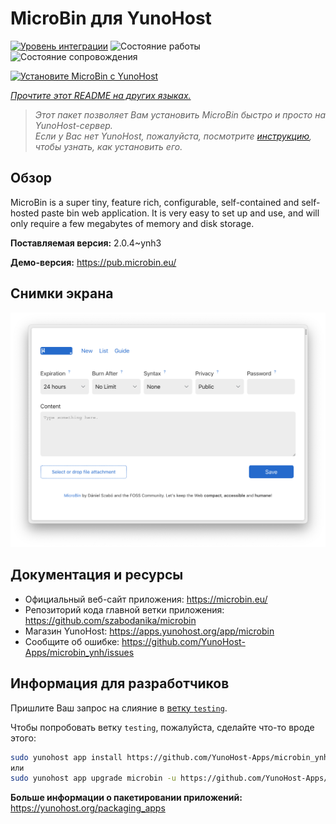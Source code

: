 <!--
Важно: этот README был автоматически сгенерирован <https://github.com/YunoHost/apps/tree/master/tools/readme_generator>
Он НЕ ДОЛЖЕН редактироваться вручную.
-->

# MicroBin для YunoHost

[![Уровень интеграции](https://apps.yunohost.org/badge/integration/microbin)](https://ci-apps.yunohost.org/ci/apps/microbin/)
![Состояние работы](https://apps.yunohost.org/badge/state/microbin)
![Состояние сопровождения](https://apps.yunohost.org/badge/maintained/microbin)

[![Установите MicroBin с YunoHost](https://install-app.yunohost.org/install-with-yunohost.svg)](https://install-app.yunohost.org/?app=microbin)

*[Прочтите этот README на других языках.](./ALL_README.md)*

> *Этот пакет позволяет Вам установить MicroBin быстро и просто на YunoHost-сервер.*  
> *Если у Вас нет YunoHost, пожалуйста, посмотрите [инструкцию](https://yunohost.org/install), чтобы узнать, как установить его.*

## Обзор

MicroBin is a super tiny, feature rich, configurable, self-contained and self-hosted paste bin web application. It is very easy to set up and use, and will only require a few megabytes of memory and disk storage.

**Поставляемая версия:** 2.0.4~ynh3

**Демо-версия:** <https://pub.microbin.eu/>

## Снимки экрана

![Снимок экрана MicroBin](./doc/screenshots/screenshot7.png)

## Документация и ресурсы

- Официальный веб-сайт приложения: <https://microbin.eu/>
- Репозиторий кода главной ветки приложения: <https://github.com/szabodanika/microbin>
- Магазин YunoHost: <https://apps.yunohost.org/app/microbin>
- Сообщите об ошибке: <https://github.com/YunoHost-Apps/microbin_ynh/issues>

## Информация для разработчиков

Пришлите Ваш запрос на слияние в [ветку `testing`](https://github.com/YunoHost-Apps/microbin_ynh/tree/testing).

Чтобы попробовать ветку `testing`, пожалуйста, сделайте что-то вроде этого:

```bash
sudo yunohost app install https://github.com/YunoHost-Apps/microbin_ynh/tree/testing --debug
или
sudo yunohost app upgrade microbin -u https://github.com/YunoHost-Apps/microbin_ynh/tree/testing --debug
```

**Больше информации о пакетировании приложений:** <https://yunohost.org/packaging_apps>
